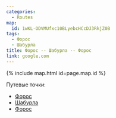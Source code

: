```yaml
---
categories:
  - Routes
map:
  id: 1wKL-ODVMUfxc10BLyebcHCcDJ3RkjZ0B
tags:
  - Форос
  - Шабурла
title: Форос -- Шабурла -- Форос
link: google.com
---
```


{% include map.html id=page.map.id %}

Путевые точки:

- [Форос](toponyms/форос.md)
- [Шабурла](toponyms/шабурла.md)
- [Форос](toponyms/форос.md)
